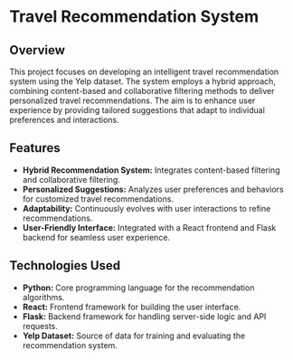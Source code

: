 # Travel Recommendation System

## Overview
This project focuses on developing an intelligent travel recommendation system using the Yelp dataset. The system employs a hybrid approach, combining content-based and collaborative filtering methods to deliver personalized travel recommendations. The aim is to enhance user experience by providing tailored suggestions that adapt to individual preferences and interactions.

## Features
- **Hybrid Recommendation System:** Integrates content-based filtering and collaborative filtering.
- **Personalized Suggestions:** Analyzes user preferences and behaviors for customized travel recommendations.
- **Adaptability:** Continuously evolves with user interactions to refine recommendations.
- **User-Friendly Interface:** Integrated with a React frontend and Flask backend for seamless user experience.

## Technologies Used
- **Python:** Core programming language for the recommendation algorithms.
- **React:** Frontend framework for building the user interface.
- **Flask:** Backend framework for handling server-side logic and API requests.
- **Yelp Dataset:** Source of data for training and evaluating the recommendation system.
